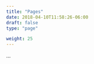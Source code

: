 ```yaml
---
title: "Pages"
date: 2018-04-10T11:58:26-06:00
draft: false
type: "page"

weight: 25
---
```


...







